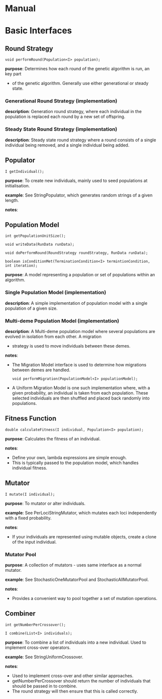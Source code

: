 
# Manual



# Basic Interfaces

## Round Strategy

```
void performRound(Population<I> population);
```

**purpose**: Determines how each round of the genetic algorithm is run, an key part
 * of the genetic algorithm. Generally use either generational or steady state.

### Generational Round Strategy (implementation)

**description**: Generation round strategy, where each individual in the population is replaced each round by a new set of offspring.

### Steady State Round Strategy (implementation)

**description**: Steady state round strategy where a round consists of a single individual being removed, and a single individual being added.

## Populator

```
I getIndividual();
```

**purpose**: To create new individuals, mainly used to seed populations at initialisation.

**example**: See StringPopulator, which generates random strings of a given length.

**notes**:

## Population Model

```
int getPopulationUnitSize();

void writeData(RunData runData);

void doPerformRound(RoundStrategy roundStrategy, RunData runData);

boolean isConditionMet(TerminationCondition<I> termintionCondition, int iteration);
```

**purpose**: A model representing a population or set of populations within an algorithm.

### Single Population Model (implementation)

**description**: A simple implementation of population model with a single population of a given size.

### Multi-deme Population Model (implementation)

**description**: A Multi-deme population model where several populations are evolved in isolation from each other. A migration
 * strategy is used to move individuals between these demes.

**notes**:
 - The Migration Model interface is used to determine how migrations between demes are handled.

    ```
    void performMigration(PopulationModel<I> populationModel);
    ```

 - A Uniform Migration Model is one such implementation where, with a given probability, an individual is taken from each population. These selected individuals are then shuffled and placed back randomly into populations.

## Fitness Function

```
double calculateFitness(I individual, Population<I> population);
```

**purpose**: Calculates the fitness of an individual.

**notes**:
 - Define your own, lambda expressions are simple enough.
 - This is typically passed to the population model, which handles individual fitness.

## Mutator

```
I mutate(I individual);
```

**purpose**: To mutator or alter individuals.

**example**: See PerLociStringMutator, which mutates each loci independently with a fixed probability.

**notes**:
 - If your individuals are represented using mutable objects, create a clone of the input individual.

### Mutator Pool

**purpose**: A collection of mutators - uses same interface as a normal mutator.

**example**: See StochasticOneMutatorPool and StochasticAllMutatorPool.

**notes**:
 - Provides a convenient way to pool together a set of mutation operations.

## Combiner

```
int getNumberPerCrossover();

I combine(List<I> individuals);
```

**purpose**: To combine a list of individuals into a new individual. Used to implement cross-over operators.

**example**: See StringUniformCrossover.

**notes**:
 - Used to implement cross-over and other similar approaches.
 - getNumberPerCrossover should return the number of individuals that should be passed in to combine.
 - The round strategy will then ensure that this is called correctly.
